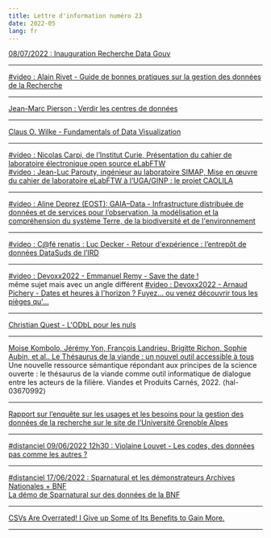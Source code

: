 ```yaml
---
title: Lettre d'information numéro 23
date: 2022-05
lang: fr
---
```


[08/07/2022 : Inauguration Recherche Data Gouv](https://projet-recherchedatagv.ouvrirlascience.fr/actualites/detail-actualite/save-the-date-8-juillet-2022-inauguration-recherche-data-gouv)

---

[#video : Alain Rivet - Guide de bonnes pratiques sur la gestion des données de la Recherche](https://replay.jres.org/w/e1c75b40-4e04-41d9-89ec-982376bd3d5e)

---

[Jean-Marc Pierson : Verdir les centres de données](https://lejournal.cnrs.fr/billets/verdir-les-centres-de-donnees)

---

[Claus O. Wilke - Fundamentals of Data Visualization](https://clauswilke.com/dataviz/)

---

[#video : Nicolas Carpi, de l’Institut Curie, Présentation du cahier de laboratoire électronique open source eLabFTW  
#video : Jean-Luc Parouty, ingénieur au laboratoire SIMAP, Mise en œuvre du cahier de laboratoire eLabFTW à l’UGA/GINP : le projet CAOLILA](https://reproducibility.gricad-pages.univ-grenoble-alpes.fr/web/presentation_050522.html)

---

[#video : Aline Deprez (EOST): GAIA–Data - Infrastructure distribuée de données et de services pour l’observation, la modélisation et la compréhension du système Terre, de la biodiversité et de l'environnement](https://pod.unistra.fr/video/48013-gaia-data/)

---

[#video : C@fé renatis : Luc Decker -  Retour d'expérience : l’entrepôt de données DataSuds de l’IRD](https://www.canal-u.tv/chaines/renatis/cfe-renatis-retour-d-experience-l-entrepot-de-donnees-datasuds-de-l-ird)

---

[#video : Devoxx2022 - Emmanuel Remy - Save the date !](https://www.youtube.com/watch?v=o6H6KksHDSA)  
même sujet mais avec un angle différent 
[#video : Devoxx2022 - Arnaud Pichery - Dates et heures à l'horizon ? Fuyez… ou venez découvrir tous les pièges qu'...](https://www.youtube.com/watch?v=owX0ZCnjS7o)

---

[Christian Quest - L'ODbL pour les nuls](https://cq94.medium.com/lodbl-pour-les-nuls-68487eefd88a)

---

[Moise Kombolo, Jérémy Yon, François Landrieu, Brigitte Richon, Sophie Aubin, et al.. Le Thésaurus de la viande : un nouvel outil accessible à tous](https://hal.inrae.fr/hal-03670992/document)  
Une nouvelle ressource sémantique répondant aux principes de la science ouverte : le thésaurus de la viande comme outil informatique de dialogue entre les acteurs de la filière. Viandes et Produits Carnés, 2022. ⟨hal-03670992⟩


---

[Rapport sur l’enquête sur les usages et les besoins pour la gestion des données de la recherche sur le site de l’Université Grenoble Alpes](https://scienceouverte.univ-grenoble-alpes.fr/wp-content/uploads/2022/05/enquete_donnees_UGA.pdf)

---

[#distanciel 09/06/2022 12h30 : Violaine Louvet - Les codes, des données pas comme les autres ?](https://data.ubfc.fr/2022/04/15/printemps-de-la-donnee-2022-faites-fleurir-la-science-ouverte/)

---

[#distanciel 17/06/2022 : Sparnatural et les démonstrateurs Archives Nationales + BNF](http://blog.sparna.fr/2022/05/24/evenement-sparnatural-demonstrateurs-archives-nationales-bnf/)  
[La démo de Sparnatural sur des données de la BNF](https://sparnatural.eu/demos/demo-bnf/index.html)

---

[CSVs Are Overrated! I Give up Some of Its Benefits to Gain More.](https://towardsdatascience.com/best-file-format-to-store-large-data-dfa47701929f)

---

